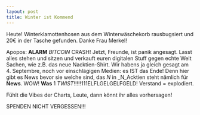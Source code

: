 ```yaml
---
layout: post
title: Winter ist Kommend
---
```


Heute! Winterklamottenhosen aus dem Winterwäschekorb rausbugsiert und 20€ in der Tasche gefunden. Danke Frau Merkel!

Apopos: **ALARM** _BITCOIN_ CRASH! Jetzt, Freunde, ist panik angesagt. Lasst alles stehen und sitzen und verkauft euren
digitalen Stuff gegen echte Welt Sachen, wie z.B. das neue Nacktien-Shirt. 
Wir habens ja gleich gesagt am 4. Septembre, noch vor einschlägigen Medien: es IST das Ende! 
Denn hier gibt es News bevor sie welche sind, das _N_ in _N_Acktien steht nämlich für **News**. WOW! **Was** 1 _TWIST_!!!!!111ELFLGELGELFGELD!
Verstand = explodiert.

Fühlt die Vibes der Charts, Leute, dann könnt ihr alles vorhersagen!

SPENDEN NICHT VERGESSEN!!!
